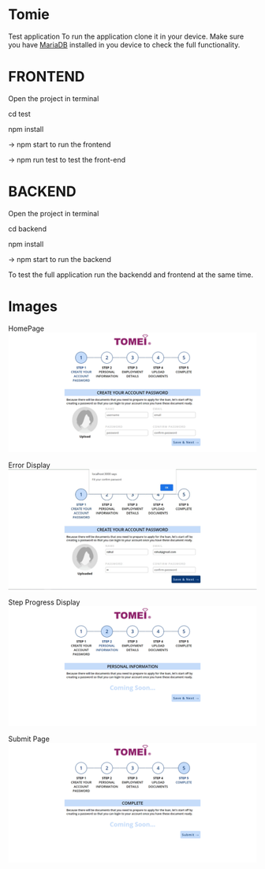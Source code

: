 # Tomie

Test application
To run the application clone it in your device.
Make sure you have [MariaDB](https://downloads.mariadb.org/) installed in you device to check the full functionality.
# FRONTEND 

Open the project in terminal

cd test

npm install

-> npm start to run the frontend

-> npm run test to test the front-end

# BACKEND

Open the project in terminal

cd backend

npm install

-> npm start to run the backend

To test the full application run the backendd and frontend at the same time.

# Images

HomePage
![](images/screenshot_1.png)

Error Display
![](images/screenshot_2.jpeg)

Step Progress Display
![](images/screenshot_3.png)

Submit Page
![](images/screenshot_4.png)



